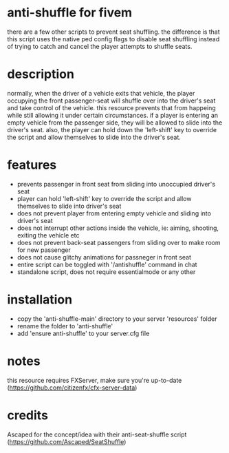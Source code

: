 # anti-shuffle for fivem

there are a few other scripts to prevent seat shuffling. the difference is that this script uses the native ped config flags to disable seat shuffling instead of trying to catch and cancel the player attempts to shuffle seats.

# description

normally, when the driver of a vehicle exits that vehicle, the player occupying the front passenger-seat will shuffle over into the driver's seat and take control of the vehicle. this resource prevents that from happeing while still allowing it under certain circumstances. if a player is entering an empty vehicle from the passenger side, they will be allowed to slide into the driver's seat. also, the player can hold down the 'left-shift' key to override the script and allow themselves to slide into the driver's seat.

# features

* prevents passenger in front seat from sliding into unoccupied driver's seat
* player can hold 'left-shift' key to override the script and allow themselves to slide into driver's seat
* does not prevent player from entering empty vehicle and sliding into driver's seat
* does not interrupt other actions inside the vehicle, ie: aiming, shooting, exiting the vehicle etc
* does not prevent back-seat passengers from sliding over to make room for new passenger
* does not cause glitchy animations for passneger in front seat
* entire script can be toggled with '/antishuffle' command in chat
* standalone script, does not require essentialmode or any other

# installation

* copy the 'anti-shuffle-main' directory to your server 'resources' folder
* rename the folder to 'anti-shuffle'
* add 'ensure anti-shuffle' to your server.cfg file

# notes

this resource requires FXServer, make sure you're up-to-date (https://github.com/citizenfx/cfx-server-data)

# credits

Ascaped for the concept/idea with their anti-seat-shuffle script (https://github.com/Ascaped/SeatShuffle)
